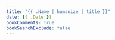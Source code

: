 ```yaml
---
title: "{{ .Name | humanize | title }}"
date: {{ .Date }}
bookComments: True
bookSearchExclude: false
---
```

